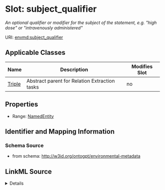 

# Slot: subject_qualifier


_An optional qualifier or modifier for the subject of the statement, e.g. "high dose" or "intravenously administered"_



URI: [envmd:subject_qualifier](http://w3id.org/ontogpt/environmental-metadatasubject_qualifier)



<!-- no inheritance hierarchy -->





## Applicable Classes

| Name | Description | Modifies Slot |
| --- | --- | --- |
| [Triple](Triple.md) | Abstract parent for Relation Extraction tasks |  no  |







## Properties

* Range: [NamedEntity](NamedEntity.md)





## Identifier and Mapping Information







### Schema Source


* from schema: http://w3id.org/ontogpt/environmental-metadata




## LinkML Source

<details>
```yaml
name: subject_qualifier
description: An optional qualifier or modifier for the subject of the statement, e.g.
  "high dose" or "intravenously administered"
from_schema: http://w3id.org/ontogpt/environmental-metadata
rank: 1000
alias: subject_qualifier
owner: Triple
domain_of:
- Triple
range: NamedEntity

```
</details>